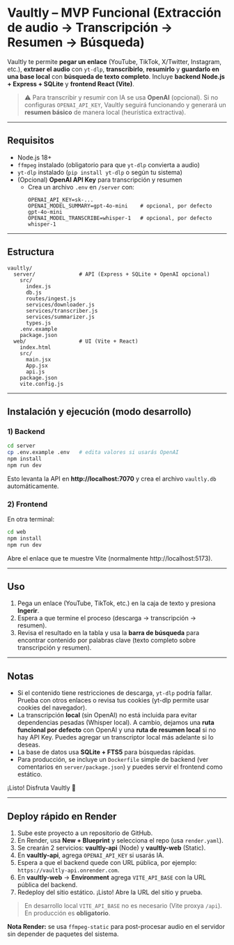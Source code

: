 # Vaultly – MVP Funcional (Extracción de audio → Transcripción → Resumen → Búsqueda)

Vaultly te permite **pegar un enlace** (YouTube, TikTok, X/Twitter, Instagram, etc.), **extraer el audio** con `yt-dlp`, **transcribirlo**, **resumirlo** y **guardarlo en una base local** con **búsqueda de texto completo**. Incluye **backend Node.js + Express + SQLite** y **frontend React (Vite)**.

> ⚠️ Para transcribir y resumir con IA se usa **OpenAI** (opcional). Si no configuras `OPENAI_API_KEY`, Vaultly seguirá funcionando y generará un **resumen básico** de manera local (heurística extractiva).

---

## Requisitos

- Node.js 18+
- `ffmpeg` instalado (obligatorio para que `yt-dlp` convierta a audio)
- `yt-dlp` instalado (`pip install yt-dlp` o según tu sistema)
- (Opcional) **OpenAI API Key** para transcripción y resumen
  - Crea un archivo `.env` en `/server` con:
    ```
    OPENAI_API_KEY=sk-...
    OPENAI_MODEL_SUMMARY=gpt-4o-mini    # opcional, por defecto gpt-4o-mini
    OPENAI_MODEL_TRANSCRIBE=whisper-1   # opcional, por defecto whisper-1
    ```

---

## Estructura

```
vaultly/
  server/              # API (Express + SQLite + OpenAI opcional)
    src/
      index.js
      db.js
      routes/ingest.js
      services/downloader.js
      services/transcriber.js
      services/summarizer.js
      types.js
    .env.example
    package.json
  web/                 # UI (Vite + React)
    index.html
    src/
      main.jsx
      App.jsx
      api.js
    package.json
    vite.config.js
```

---

## Instalación y ejecución (modo desarrollo)

### 1) Backend

```bash
cd server
cp .env.example .env   # edita valores si usarás OpenAI
npm install
npm run dev
```
Esto levanta la API en **http://localhost:7070** y crea el archivo `vaultly.db` automáticamente.

### 2) Frontend

En otra terminal:

```bash
cd web
npm install
npm run dev
```
Abre el enlace que te muestre Vite (normalmente http://localhost:5173).

---

## Uso

1. Pega un enlace (YouTube, TikTok, etc.) en la caja de texto y presiona **Ingerir**.
2. Espera a que termine el proceso (descarga → transcripción → resumen).
3. Revisa el resultado en la tabla y usa la **barra de búsqueda** para encontrar contenido por palabras clave (texto completo sobre transcripción y resumen).

---

## Notas

- Si el contenido tiene restricciones de descarga, `yt-dlp` podría fallar. Prueba con otros enlaces o revisa tus cookies (yt-dlp permite usar cookies del navegador).
- La transcripción **local** (sin OpenAI) no está incluida para evitar dependencias pesadas (Whisper local). A cambio, dejamos una **ruta funcional por defecto** con OpenAI y una **ruta de resumen local** si no hay API Key. Puedes agregar un transcriptor local más adelante si lo deseas.
- La base de datos usa **SQLite + FTS5** para búsquedas rápidas.
- Para producción, se incluye un `Dockerfile` simple de backend (ver comentarios en `server/package.json`) y puedes servir el frontend como estático.

¡Listo! Disfruta Vaultly 🚀

---

## Deploy rápido en Render

1. Sube este proyecto a un repositorio de GitHub.
2. En Render, usa **New + Blueprint** y selecciona el repo (usa `render.yaml`).
3. Se crearán 2 servicios: **vaultly-api** (Node) y **vaultly-web** (Static).
4. En **vaultly-api**, agrega `OPENAI_API_KEY` si usarás IA.
5. Espera a que el backend quede con URL pública, por ejemplo: `https://vaultly-api.onrender.com`.
6. En **vaultly-web** → **Environment** agrega `VITE_API_BASE` con la URL pública del backend.
7. Redeploy del sitio estático. ¡Listo! Abre la URL del sitio y prueba.

> En desarrollo local `VITE_API_BASE` no es necesario (Vite proxya `/api`). En producción es **obligatorio**.

**Nota Render:** se usa `ffmpeg-static` para post-procesar audio en el servidor sin depender de paquetes del sistema.
